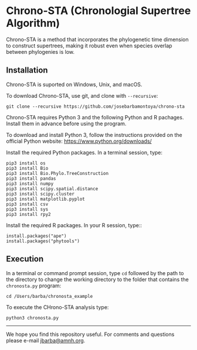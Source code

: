 # Chrono-STA (Chronologial Supertree Algorithm)

Chrono-STA is a  method that incorporates the phylogenetic time dimension to construct supertrees, making it robust even when species overlap between phylogenies is low.

## Installation

Chrono-STA is suported on Windows, Unix, and macOS.

To download Chrono-STA, use git, and clone with `--recursive`:
```
git clone --recursive https://github.com/josebarbamontoya/chrono-sta
```

Chrono-STA requires Python 3 and the following Python and R pachages. Install them in advance before using the program.

To download and install Python 3, follow the instructions provided on the official Python website:
	https://www.python.org/downloads/

Install the required Python packages. In a terminal session, type:

	pip3 install os
	pip3 install Bio
	pip3 install Bio.Phylo.TreeConstruction 
	pip3 install pandas
	pip3 install numpy
	pip3 install scipy.spatial.distance
	pip3 install scipy.cluster 
	pip3 install matplotlib.pyplot 
	pip3 install csv
	pip3 install sys
	pip3 install rpy2

Install the required R packages. In your R session, type::

	install.packages("ape")
	install.packages("phytools")

## Execution

In a terminal or command prompt session, type `cd` followed by the path to the directory to change the working directory to the folder that contains the `chronosta.py` program:	
```
cd /Users/barba/chronosta_example
```

To execute the CHrono-STA analysis type:
```
python3 chronosta.py
```

---
We hope you find this repository useful. For comments and questions please e-mail jbarba@amnh.org.
